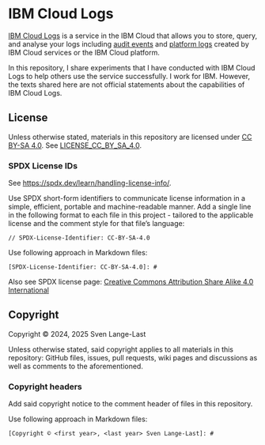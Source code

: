 [SPDX-License-Identifier: CC-BY-SA-4.0]: #
[Copyright © 2024, 2025 Sven Lange-Last]: #
# IBM Cloud Logs

[IBM Cloud Logs](https://www.ibm.com/products/cloud-logs) is a service in the IBM Cloud that allows you to store, query, and analyse your logs including [audit events](https://cloud.ibm.com/docs/atracker?topic=atracker-cloud_services_atracker) and [platform logs](https://cloud.ibm.com/docs/logs-router?topic=logs-router-cloud_services) created by IBM Cloud services or the IBM Cloud platform.

In this repository, I share experiments that I have conducted with IBM Cloud Logs to help others use the service successfully. I work for IBM. However, the texts shared here are not official statements about the capabilities of IBM Cloud Logs.

## License

Unless otherwise stated, materials in this repository are licensed under [CC BY-SA 4.0](http://creativecommons.org/licenses/by-sa/4.0/?ref=chooser-v1). See [LICENSE_CC_BY_SA_4.0](/LICENSE_CC_BY_SA_4.0).

### SPDX License IDs

See https://spdx.dev/learn/handling-license-info/.

Use SPDX short-form identifiers to communicate license information in a simple, efficient, portable and machine-readable manner. Add a single line in the following format to each file in this project - tailored to the applicable license and the comment style for that file’s language:

```SDPX
// SPDX-License-Identifier: CC-BY-SA-4.0
```

Use following approach in Markdown files:

```
[SPDX-License-Identifier: CC-BY-SA-4.0]: #
```

Also see SPDX license page: [Creative Commons Attribution Share Alike 4.0 International](https://spdx.org/licenses/CC-BY-SA-4.0.html)

## Copyright

Copyright © 2024, 2025 Sven Lange-Last

Unless otherwise stated, said copyright applies to all materials in this repository: GitHub files, issues, pull requests, wiki pages and discussions as well as comments to the aforementioned.

### Copyright headers

Add said copyright notice to the comment header of files in this repository.

Use following approach in Markdown files:

```
[Copyright © <first year>, <last year> Sven Lange-Last]: #
```
